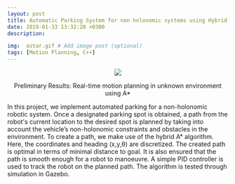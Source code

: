 ```yaml
---
layout: post
title: Automatic Parking System for non holonomic systems using Hybrid A*
date: 2019-01-33 13:32:20 +0300
description:

img:  astar.gif # Add image post (optional)
tags: [Motion Planning, C++]
---
```


<p align="center">
    <img src="{{site.baseurl}}/assets/img/astar.gif">
    <figcaption align="center"> Preliminary Results: Real-time motion planning in unknown environment using A* </figcaption>
</p>

In this project, we implement automated parking for a non-holonomic robotic system. Once a designated  parking spot is obtained, a path from the robot's current location to the desired spot is planned by taking into account the vehicle’s non-holonomic constraints and obstacles in the environment. To  create a path, we make use of the hybrid A* algorithm. Here, the coordinates and heading (x,y,θ) are discretized. The created path is optimal in terms of minimal distance to goal. It is also ensured that the path is smooth enough for a robot to manoeuvre. A simple PID controller is used to track the robot on the planned path. The algorithm is tested through simulation in Gazebo.